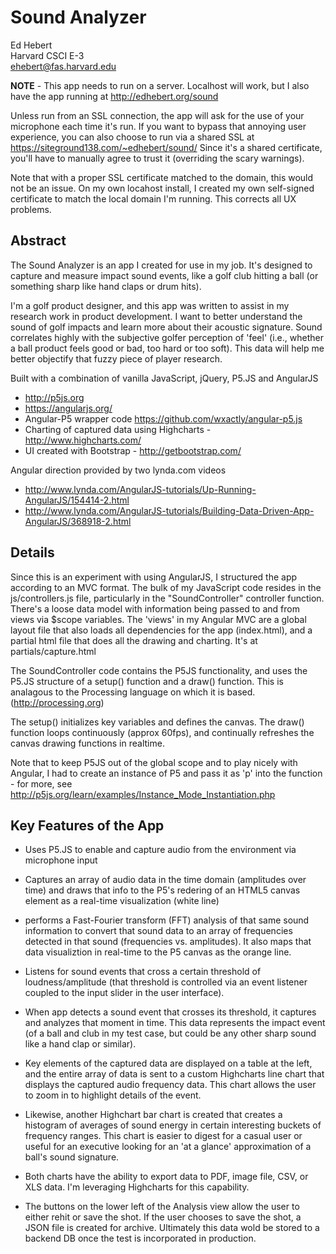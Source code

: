# Sound Analyzer

Ed Hebert  
Harvard CSCI E-3  
ehebert@fas.harvard.edu

**NOTE** - This app needs to run on a server. Localhost will work, but I also have the app running at http://edhebert.org/sound

Unless run from an SSL connection, the app will ask for the use of your microphone each time it's run. If you want to bypass that annoying user experience, you can also choose to run via a shared SSL at https://siteground138.com/~edhebert/sound/ Since it's a shared certificate, you'll have to manually agree to trust it (overriding the scary warnings).

Note that with a proper SSL certificate matched to the domain, this would not be an issue. On my own locahost install, I created my own self-signed certificate to match the local domain I'm running. This corrects all UX problems.

## Abstract

The Sound Analyzer is an app I created for use in my job. It's designed to capture and measure impact sound events, like a golf club hitting a ball (or something sharp like hand claps or drum hits). 

I'm a golf product designer, and this app was written to assist in my research work in product development. I want to better understand the sound of golf impacts and learn more about their acoustic signature. Sound correlates highly with the subjective golfer perception of 'feel' (i.e., whether a ball product feels good or bad, too hard or too soft). This data will help me better objectify that fuzzy piece of player research.

Built with a combination of vanilla JavaScript, jQuery, P5.JS and AngularJS 

* http://p5js.org
* https://angularjs.org/
* Angular-P5 wrapper code https://github.com/wxactly/angular-p5.js
* Charting of captured data using Highcharts - http://www.highcharts.com/
* UI created with Bootstrap - http://getbootstrap.com/

Angular direction provided by two lynda.com videos
* http://www.lynda.com/AngularJS-tutorials/Up-Running-AngularJS/154414-2.html
* http://www.lynda.com/AngularJS-tutorials/Building-Data-Driven-App-AngularJS/368918-2.html


## Details

Since this is an experiment with using AngularJS, I structured the app according to an MVC format. The bulk of my JavaScript code resides in the js/controllers.js file, particularly in the "SoundController" controller function. There's a loose data model with information being passed to and from views via $scope variables. The 'views' in my Angular MVC are a global layout file that also loads all dependencies for the app (index.html), and a partial html file that does all the drawing and charting. It's at partials/capture.html  

The SoundController code contains the P5JS functionality, and uses the P5.JS structure of a setup() function and a draw() function. This is analagous to the Processing language on which it is based. (http://processing.org) 

The setup() initializes key variables and defines the canvas. The draw() function loops continuously (approx 60fps), and continually refreshes the canvas drawing functions in realtime. 

Note that to keep P5JS out of the global scope and to play nicely with Angular, I had to create an instance of P5 and pass it as 'p' into the function - for more, see http://p5js.org/learn/examples/Instance_Mode_Instantiation.php


## Key Features of the App

* Uses P5.JS to enable and capture audio from the environment via microphone input

* Captures an array of audio data in the time domain (amplitudes over time) and draws that info to the P5's redering of an HTML5 canvas element as a real-time visualization (white line)

* performs a Fast-Fourier transform (FFT) analysis of that same sound information to convert that sound data to an array of frequencies detected in that sound (frequencies vs. amplitudes). It also maps that data visualiztion in real-time to the P5 canvas as the orange line.

* Listens for sound events that cross a certain threshold of loudness/amplitude (that threshold is controlled via an event listener coupled to the input slider in the user interface).

* When app detects a sound event that crosses its threshold, it captures and analyzes that moment in time. This data represents the impact event (of a ball and club in my test case, but could be any other sharp sound like a hand clap or similar). 

* Key elements of the captured data are displayed on a table at the left, and the entire array of data is sent to a custom Highcharts line chart that displays the captured audio frequency data. This chart allows the user to zoom in to highlight details of the event. 

* Likewise, another Highchart bar chart is created that creates a histogram of averages of sound energy in certain interesting buckets of frequency ranges. This chart is easier to digest for a casual user or useful for an executive looking for an 'at a glance' approximation of a ball's sound signature. 

* Both charts have the ability to export data to PDF, image file, CSV, or XLS data. I'm leveraging Highcharts for this capability.

* The buttons on the lower left of the Analysis view allow the user to either rehit or save the shot. If the user chooses to save the shot, a JSON file is created for archive. Ultimately this data wold be stored to a backend DB once the test is incorporated in production.